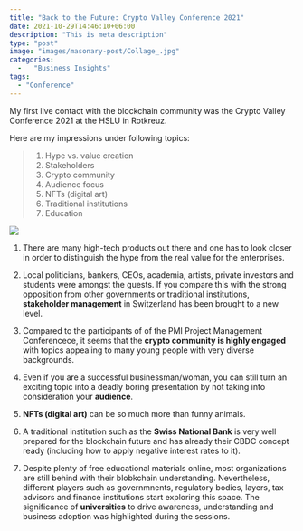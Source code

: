 ```yaml
---
title: "Back to the Future: Crypto Valley Conference 2021"
date: 2021-10-29T14:46:10+06:00
description: "This is meta description"
type: "post"
image: "images/masonary-post/Collage_.jpg"
categories: 
  -   "Business Insights"
tags:
  - "Conference"
---
```


My first live contact with the blockchain community was the Crypto Valley Conference 2021 at the HSLU in Rotkreuz. 








Here are my impressions under following topics:


> 1. Hype vs. value creation
> 1. Stakeholders
> 2. Crypto community
> 3. Audience focus 
> 4. NFTs (digital art) 
> 5. Traditional institutions 
> 6. Education


![](../images/post-img.jpg)


1. There are many high-tech products out there and one has to look closer in order to distinguish the hype from the real value for the enterprises.   

1. Local politicians, bankers, CEOs, academia, artists, private investors and students were amongst the guests. If you compare this with the strong opposition from other governments or traditional institutions, **stakeholder management** in Switzerland has been brought to a new level.   

2. Compared to the participants of of the PMI Project Management Conferencece, it seems that the **crypto community is highly engaged** with topics appealing to many young people with very diverse backgrounds. 

3. Even if you are a successful businessman/woman, you can still turn an exciting topic into a deadly boring presentation by not taking into consideration your **audience**.  

4. **NFTs (digital art)** can be so much more than funny animals.

5. A traditional institution such as the **Swiss National Bank** is very well prepared for the blockchain future and has already their CBDC concept ready (including how to apply negative interest rates to it). 

6. Despite plenty of free educational materials online, most organizations are still behind with their blobkchain understanding. Nevertheless, different players such as governmnents, regulatory bodies, layers, tax advisors and finance institutions start exploring this space. The significance of **universities** to drive awareness, understanding and business adoption was highlighted during the sessions. 

